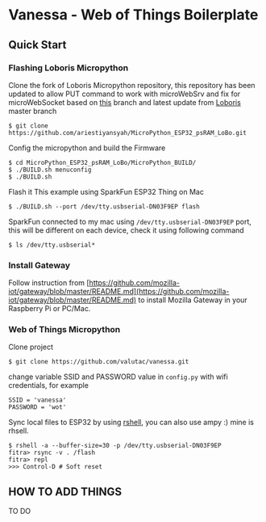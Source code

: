 # Vanessa - Web of Things Boilerplate

## Quick Start

### Flashing Loboris Micropython

Clone the fork of Loboris Micropython repository, this repository has been
updated to allow PUT command to work with microWebSrv and fix for microWebSocket
based on [this](https://github.com/dhylands/MicroPython_ESP32_psRAM_LoBo) branch and latest update from [Loboris](https://github.com/dhylands/MicroPython_ESP32_psRAM_LoBo) master branch

```
$ git clone https://github.com/ariestiyansyah/MicroPython_ESP32_psRAM_LoBo.git
```

Config the micropython and build the Firmware
```
$ cd MicroPython_ESP32_psRAM_LoBo/MicroPython_BUILD/
$ ./BUILD.sh menuconfig
$ ./BUILD.sh
```

Flash it
This example using SparkFun ESP32 Thing on Mac

```
$ ./BUILD.sh --port /dev/tty.usbserial-DN03F9EP flash
```

SparkFun connected to my mac using `/dev/tty.usbserial-DN03F9EP` port, this will be
different on each device, check it using following command

```
$ ls /dev/tty.usbserial*
```

### Install Gateway

Follow instruction from
[https://github.com/mozilla-iot/gateway/blob/master/README.md](https://github.com/mozilla-iot/gateway/blob/master/README.md)
to install Mozilla Gateway in your Raspberry Pi or PC/Mac.

### Web of Things Micropython

Clone  project
```
$ git clone https://github.com/valutac/vanessa.git
```


change variable SSID and PASSWORD value in `config.py` with wifi credentials, for example
```
SSID = 'vanessa'
PASSWORD = 'wot'
```

Sync local files to ESP32 by using [rshell](https://github.com/dhylands/rshell),
you can also use ampy :) mine is rhsell.

```
$ rshell -a --buffer-size=30 -p /dev/tty.usbserial-DN03F9EP
fitra> rsync -v . /flash
fitra> repl
>>> Control-D # Soft reset
```

## HOW TO ADD THINGS

TO DO

